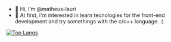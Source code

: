 - 👋 Hi, I’m @matheus-lauri
- 👀 At first, i'm interested in learn tecnologies for the front-end development and try somethings with the c/c++ language. :)


[![Top Langs](https://github-readme-stats.vercel.app/api/top-langs/?username=matheus-lauri&show_icons=true&theme=transparent&layout=compact)](https://github.com/matheus-lauri/github-readme-stats)
